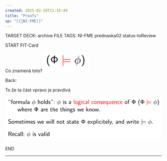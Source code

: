 ```yaml
---
created: 2025-02-26T11:15:49
title: "Proofs"
up: "[[📖NI-FME]]"
---
```


TARGET DECK: archive
FILE TAGS: NI-FME prednaska02 status-toReview


START
FIT-Card

Co znamená toto?
![](../../Assets/Pasted%20image%2020250226111604.png)

Back:

To že ta část vpravo je pravdivá

![](../../Assets/Pasted%20image%2020250226111614.png)
<!--ID: 1746599655294-->
END

---
